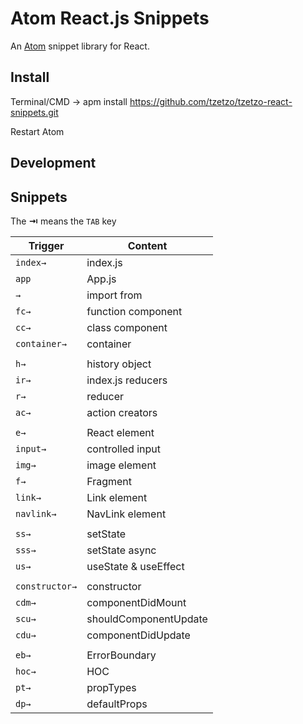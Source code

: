 # Atom React.js Snippets

An [Atom](https://atom.io/) snippet library for React.

## Install

Terminal/CMD -> apm install https://github.com/tzetzo/tzetzo-react-snippets.git

Restart Atom

## Development

<!-- ```sh
$ cd ~/.atom/packages
$ git clone https://github.com/tzetzo/tzetzo-react-snippets.git
$ cd tzetzo-react-snippets
$ apm install
$ apm link
``` -->

## Snippets

The **⇥** means the `TAB` key

| Trigger        | Content               |
| -------------- | --------------------- |
| `index→`       | index.js              |
| `app`          | App.js                |
| `→`            | import from           |
| `fc→`          | function component    |
| `cc→`          | class component       |
| `container→`   | container             |
|                |                       |
| `h→`           | history object        |
| `ir→`          | index.js reducers     |
| `r→`           | reducer               |
| `ac→`          | action creators       |
|                |                       |
| `e→`           | React element         |
| `input→`       | controlled input      |
| `img→`         | image element         |
| `f→`           | Fragment              |
| `link→`        | Link element          |
| `navlink→`     | NavLink element       |
|                |                       |
| `ss→`          | setState              |
| `sss→`         | setState async        |
| `us→`          | useState & useEffect  |
|                |                       |
| `constructor→` | constructor           |
| `cdm→`         | componentDidMount     |
| `scu→`         | shouldComponentUpdate |
| `cdu→`         | componentDidUpdate    |
|                |                       |
| `eb→`          | ErrorBoundary         |
| `hoc→`         | HOC                   |
| `pt→`          | propTypes             |
| `dp→`          | defaultProps          |
